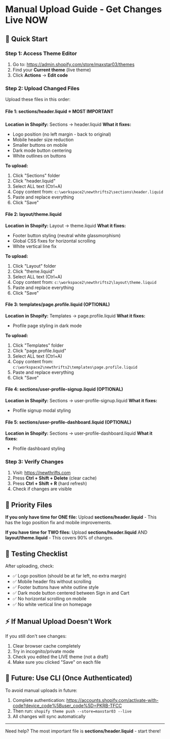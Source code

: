 # Manual Upload Guide - Get Changes Live NOW

## 🎯 Quick Start

### Step 1: Access Theme Editor
1. Go to: https://admin.shopify.com/store/maxstar03/themes
2. Find your **Current theme** (live theme)
3. Click **Actions** → **Edit code**

### Step 2: Upload Changed Files

Upload these files in this order:

#### File 1: sections/header.liquid ⭐ MOST IMPORTANT
**Location in Shopify:** Sections → header.liquid
**What it fixes:**
- Logo position (no left margin - back to original)
- Mobile header size reduction
- Smaller buttons on mobile
- Dark mode button centering
- White outlines on buttons

**To upload:**
1. Click "Sections" folder
2. Click "header.liquid"
3. Select ALL text (Ctrl+A)
4. Copy content from: `c:\workspace2\newthrifts2\sections\header.liquid`
5. Paste and replace everything
6. Click "Save"

#### File 2: layout/theme.liquid
**Location in Shopify:** Layout → theme.liquid
**What it fixes:**
- Footer button styling (neutral white glassmorphism)
- Global CSS fixes for horizontal scrolling
- White vertical line fix

**To upload:**
1. Click "Layout" folder
2. Click "theme.liquid"
3. Select ALL text (Ctrl+A)
4. Copy content from: `c:\workspace2\newthrifts2\layout\theme.liquid`
5. Paste and replace everything
6. Click "Save"

#### File 3: templates/page.profile.liquid (OPTIONAL)
**Location in Shopify:** Templates → page.profile.liquid
**What it fixes:**
- Profile page styling in dark mode

**To upload:**
1. Click "Templates" folder
2. Click "page.profile.liquid"
3. Select ALL text (Ctrl+A)
4. Copy content from: `c:\workspace2\newthrifts2\templates\page.profile.liquid`
5. Paste and replace everything
6. Click "Save"

#### File 4: sections/user-profile-signup.liquid (OPTIONAL)
**Location in Shopify:** Sections → user-profile-signup.liquid
**What it fixes:**
- Profile signup modal styling

#### File 5: sections/user-profile-dashboard.liquid (OPTIONAL)
**Location in Shopify:** Sections → user-profile-dashboard.liquid
**What it fixes:**
- Profile dashboard styling

### Step 3: Verify Changes
1. Visit: https://newthrifts.com
2. Press **Ctrl + Shift + Delete** (clear cache)
3. Press **Ctrl + Shift + R** (hard refresh)
4. Check if changes are visible

## 🔧 Priority Files

**If you only have time for ONE file:**
Upload **sections/header.liquid** - This has the logo position fix and mobile improvements.

**If you have time for TWO files:**
Upload **sections/header.liquid** AND **layout/theme.liquid** - This covers 90% of changes.

## 📱 Testing Checklist

After uploading, check:
- ✅ Logo position (should be at far left, no extra margin)
- ✅ Mobile header fits without scrolling
- ✅ Footer buttons have white outline style
- ✅ Dark mode button centered between Sign in and Cart
- ✅ No horizontal scrolling on mobile
- ✅ No white vertical line on homepage

## ⚡ If Manual Upload Doesn't Work

If you still don't see changes:
1. Clear browser cache completely
2. Try in incognito/private mode
3. Check you edited the LIVE theme (not a draft)
4. Make sure you clicked "Save" on each file

## 🚀 Future: Use CLI (Once Authenticated)

To avoid manual uploads in future:
1. Complete authentication: https://accounts.shopify.com/activate-with-code?device_code%5Buser_code%5D=PKRB-TFCC
2. Then run: `shopify theme push --store=maxstar03 --live`
3. All changes will sync automatically

---

Need help? The most important file is **sections/header.liquid** - start there!


